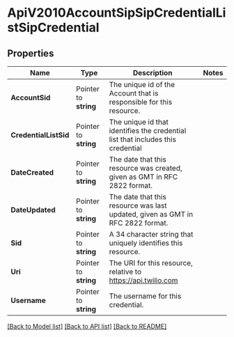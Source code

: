 # ApiV2010AccountSipSipCredentialListSipCredential

## Properties
Name | Type | Description | Notes
------------ | ------------- | ------------- | -------------
**AccountSid** | Pointer to **string** | The unique id of the Account that is responsible for this resource. |
**CredentialListSid** | Pointer to **string** | The unique id that identifies the credential list that includes this credential |
**DateCreated** | Pointer to **string** | The date that this resource was created, given as GMT in RFC 2822 format. |
**DateUpdated** | Pointer to **string** | The date that this resource was last updated, given as GMT in RFC 2822 format. |
**Sid** | Pointer to **string** | A 34 character string that uniquely identifies this resource. |
**Uri** | Pointer to **string** | The URI for this resource, relative to https://api.twilio.com |
**Username** | Pointer to **string** | The username for this credential. |

[[Back to Model list]](../README.md#documentation-for-models) [[Back to API list]](../README.md#documentation-for-api-endpoints) [[Back to README]](../README.md)


